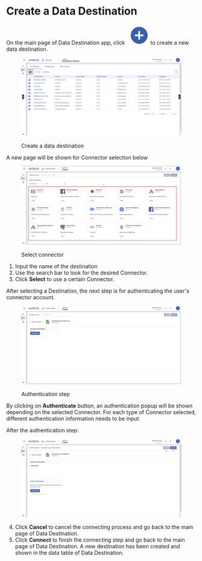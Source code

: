 # Create a Data Destination

On the main page of Data Destination app, click<img src="../../.gitbook/assets/image (2129).png" alt="" data-size="line">to create a new data destination.

<figure><img src="../../.gitbook/assets/image (2579).png" alt=""><figcaption><p>Create a data destination</p></figcaption></figure>

A new page will be shown for Connector selection below

<figure><img src="../../.gitbook/assets/image (1958).png" alt=""><figcaption><p>Select connector</p></figcaption></figure>

1. Input the name of the destination
2. Use the search bar to look for the desired Connector.
3. Click **Select** to use a certain Connector.

After selecting a Destination, the next step is for authenticating the user's connector account.

<figure><img src="../../.gitbook/assets/image (1447).png" alt=""><figcaption><p>Authentication step</p></figcaption></figure>

By clicking on **Authenticate** button, an authentication popup will be shown depending on the selected Connector. For each type of Connector selected, different authentication information needs to be input.

After the authentication step:

<figure><img src="../../.gitbook/assets/image (2241).png" alt=""><figcaption></figcaption></figure>

4. &#x20;Click **Cancel** to cancel the connecting process and go back to the main page of Data Destination.
5. Click **Connect** to finish the connecting step and go back to the main page of Data Destination. A new destination has been created and shown in the data table of Data Destination.
